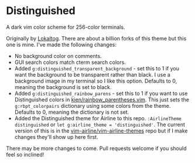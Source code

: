 # Distinguished

A dark vim color scheme for 256-color terminals.

Originally by [Lokaltog](https://github.com/Lokaltog). There are about a billion forks of this theme but this one is
mine. I've made the following changes:

- No background color on comments.
- GUI search colors match cterm search colors.
- Added `g:distinguished_transparent_background` - set this to 1 if you want the background to be transparent rather
  than black. I use a background image in my terminal so I like this option. Defaults to 0, meaning the background is
  set to black.
- Added `g:distinguished_rainbow_parens` - set this to 1 if you want to use Distinguished colors in
  [kien/rainbow_parentheses.vim](https://github.com/kien/rainbow_parentheses.vim). This just sets the
  `g:rbpt_colorpairs` dictionary using some colors from the theme. Defaults to 0, meaning the dictionary is not set.
- Added the Distinguished theme for Airline to this repo. `:AirlineTheme distinguished` or `let g:airline_theme =
  'distinguished'`. The current version of this is in the
  [vim-airline/vim-airline-themes](https://github.com/vim-airline/vim-airline-themes) repo but if I make changes
  they'll show up here first.

There may be more changes to come. Pull requests welcome if you should feel so inclined!
